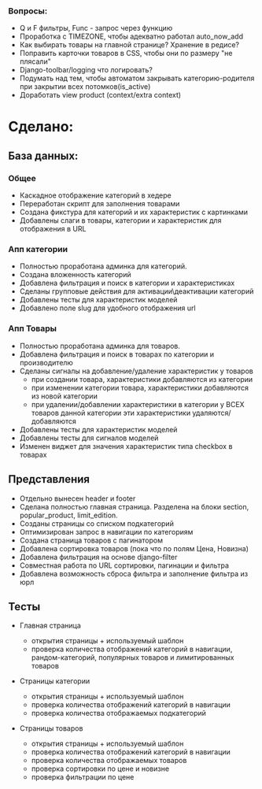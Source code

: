 ### Вопросы:
* Q и F фильтры, Func - запрос через функцию
* Проработка с TIMEZONE, чтобы адекватно работал  auto_now_add
* Как выбирать товары на главной странице? Хранение в редисе?
* Поправить карточки товаров в CSS, чтобы они по размеру "не плясали"
* Django-toolbar/logging что логировать?
* Подумать над тем, чтобы автоматом закрывать категорию-родителя при закрытии всех потомков(is_active)
* Доработать view product (context/extra context)

# Сделано:

## База данных:

### Общее
* Каскадное отображение категорий в хедере
* Переработан скрипт для заполнения товарами
* Создана фикстура для категорий и их характеристик с картинками
* Добавлены слаги в товары, категории и характеристик для отображения в URL
    
### Апп категории
* Полностью проработана админка для категорий.
* Создана вложенность категорий
* Добавлена фильтрация и поиск в категории и характеристиках
* Сделаны групповые действия для активации\деактивации категорий
* Добавлены тесты для характеристик моделей
* Добавлено поле slug для удобного отображения url

### Апп Товары
* Полностью проработана админка для товаров.
* Добавлена фильтрация и поиск в товарах по категории и производителю
* Сделаны сигналы на добавление/удаление характеристик у товаров
  - при создании товара, характеристики добавляются из категории
  - при изменении категории товара, характеристики добавляются из новой категории
  - при удалении/добавлении характеристики в категории 
  у ВСЕХ товаров данной категории эти характеристики удаляются/добавляются
* Добавлены тесты для характеристик моделей
* Добавлены тесты для сигналов моделей
* Изменен виджет для значения характеристик типа checkbox в товарах

## Представления
* Отдельно вынесен header и footer
* Сделана полностью главная страница. Разделена на блоки section, popular_product, limit_edition.
* Созданы страницы со списком подкатегорий
* Оптимизирован запрос в навигации по категориям
* Создана страница товаров с пагинатором
* Добавлена сортировка товаров (пока что по полям Цена, Новизна)
* Добавлена фильтрация на основе django-filter
* Совместная работа по URL сортировки, пагинации и фильтра
* Добавлена возможность сброса фильтра и заполнение фильтра из юрл

## Тесты
* Главная страница
  + открытия страницы + используемый шаблон
  + проверка количества отображений категорий в навигации, рандом-категорий, 
  популярных товаров и лимитированных товаров
  
* Страницы категории
  + открытия страницы + используемый шаблон
  + проверка количества отображений категорий в навигации
  + проверка количества отображаемых подкатегорий

* Страницы товаров
  + открытия страницы + используемый шаблон
  + проверка количества отображений категорий в навигации
  + проверка количества отображаемых товаров
  + проверка сортировки по цене и новизне
  + проверка фильтрации по цене